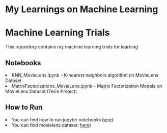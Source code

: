 # My Learnings on Machine Learning

<h1>Machine Learning Trials</h1>

<p>This repository contains my machine learning trials for learning</p>

<h2>Notebooks</h2>

 
<li>KNN_MovieLens.ipynb - K-nearest neighbors algorithm on MovieLens Dataset </li>
<li>MatrixFactorizations_MovieLens.ipynb - Matrix Factorization Models on MovieLens Dataset (Term Project) </li>



<h2>How to Run</h2>

<li>You can find how to run jupyter notebooks <a href="https://jupyter-notebook.readthedocs.io/en/stable/">here</a>)</li>
<li>You can find movielens dataset: <a href="https://movielens.org/">here</a>)</li>

</body>
